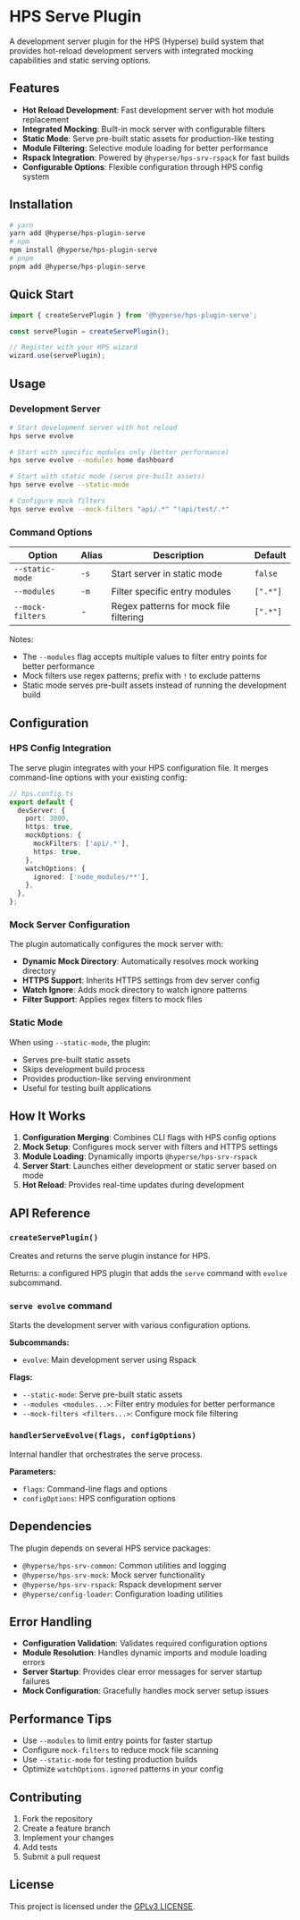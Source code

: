 # HPS Serve Plugin

A development server plugin for the HPS (Hyperse) build system that provides hot-reload development servers with integrated mocking capabilities and static serving options.

## Features

- **Hot Reload Development**: Fast development server with hot module replacement
- **Integrated Mocking**: Built-in mock server with configurable filters
- **Static Mode**: Serve pre-built static assets for production-like testing
- **Module Filtering**: Selective module loading for better performance
- **Rspack Integration**: Powered by `@hyperse/hps-srv-rspack` for fast builds
- **Configurable Options**: Flexible configuration through HPS config system

## Installation

```bash
# yarn
yarn add @hyperse/hps-plugin-serve
# npm
npm install @hyperse/hps-plugin-serve
# pnpm
pnpm add @hyperse/hps-plugin-serve
```

## Quick Start

```typescript
import { createServePlugin } from '@hyperse/hps-plugin-serve';

const servePlugin = createServePlugin();

// Register with your HPS wizard
wizard.use(servePlugin);
```

## Usage

### Development Server

```bash
# Start development server with hot reload
hps serve evolve

# Start with specific modules only (better performance)
hps serve evolve --modules home dashboard

# Start with static mode (serve pre-built assets)
hps serve evolve --static-mode

# Configure mock filters
hps serve evolve --mock-filters "api/.*" "!api/test/.*"
```

### Command Options

| Option           | Alias | Description                            | Default  |
| ---------------- | ----- | -------------------------------------- | -------- |
| `--static-mode`  | `-s`  | Start server in static mode            | `false`  |
| `--modules`      | `-m`  | Filter specific entry modules          | `[".*"]` |
| `--mock-filters` | -     | Regex patterns for mock file filtering | `[".*"]` |

Notes:

- The `--modules` flag accepts multiple values to filter entry points for better performance
- Mock filters use regex patterns; prefix with `!` to exclude patterns
- Static mode serves pre-built assets instead of running the development build

## Configuration

### HPS Config Integration

The serve plugin integrates with your HPS configuration file. It merges command-line options with your existing config:

```typescript
// hps.config.ts
export default {
  devServer: {
    port: 3000,
    https: true,
    mockOptions: {
      mockFilters: ['api/.*'],
      https: true,
    },
    watchOptions: {
      ignored: ['node_modules/**'],
    },
  },
};
```

### Mock Server Configuration

The plugin automatically configures the mock server with:

- **Dynamic Mock Directory**: Automatically resolves mock working directory
- **HTTPS Support**: Inherits HTTPS settings from dev server config
- **Watch Ignore**: Adds mock directory to watch ignore patterns
- **Filter Support**: Applies regex filters to mock files

### Static Mode

When using `--static-mode`, the plugin:

- Serves pre-built static assets
- Skips development build process
- Provides production-like serving environment
- Useful for testing built applications

## How It Works

1. **Configuration Merging**: Combines CLI flags with HPS config options
2. **Mock Setup**: Configures mock server with filters and HTTPS settings
3. **Module Loading**: Dynamically imports `@hyperse/hps-srv-rspack`
4. **Server Start**: Launches either development or static server based on mode
5. **Hot Reload**: Provides real-time updates during development

## API Reference

### `createServePlugin()`

Creates and returns the serve plugin instance for HPS.

Returns: a configured HPS plugin that adds the `serve` command with `evolve` subcommand.

### `serve evolve` command

Starts the development server with various configuration options.

**Subcommands:**

- `evolve`: Main development server using Rspack

**Flags:**

- `--static-mode`: Serve pre-built static assets
- `--modules <modules...>`: Filter entry modules for better performance
- `--mock-filters <filters...>`: Configure mock file filtering

### `handlerServeEvolve(flags, configOptions)`

Internal handler that orchestrates the serve process.

**Parameters:**

- `flags`: Command-line flags and options
- `configOptions`: HPS configuration options

## Dependencies

The plugin depends on several HPS service packages:

- `@hyperse/hps-srv-common`: Common utilities and logging
- `@hyperse/hps-srv-mock`: Mock server functionality
- `@hyperse/hps-srv-rspack`: Rspack development server
- `@hyperse/config-loader`: Configuration loading utilities

## Error Handling

- **Configuration Validation**: Validates required configuration options
- **Module Resolution**: Handles dynamic imports and module loading errors
- **Server Startup**: Provides clear error messages for server startup failures
- **Mock Configuration**: Gracefully handles mock server setup issues

## Performance Tips

- Use `--modules` to limit entry points for faster startup
- Configure `mock-filters` to reduce mock file scanning
- Use `--static-mode` for testing production builds
- Optimize `watchOptions.ignored` patterns in your config

## Contributing

1. Fork the repository
2. Create a feature branch
3. Implement your changes
4. Add tests
5. Submit a pull request

## License

This project is licensed under the [GPLv3 LICENSE](./LICENSE).
